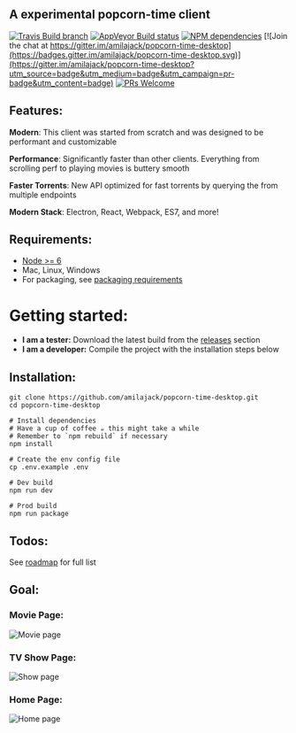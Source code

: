 ## A experimental popcorn-time client

[![Travis Build branch](https://img.shields.io/travis/amilajack/popcorn-time-desktop/master.svg)](https://travis-ci.org/amilajack/popcorn-time-desktop)
[![AppVeyor Build status](https://ci.appveyor.com/api/projects/status/071qeglg94au8wr2/branch/master?svg=true)](https://ci.appveyor.com/project/amilajack/popcorn-time-desktop/branch/master)
[![NPM dependencies](https://img.shields.io/david/amilajack/popcorn-time-desktop.svg)](https://david-dm.org/amilajack/popcorn-time-desktop)
[![Join the chat at https://gitter.im/amilajack/popcorn-time-desktop](https://badges.gitter.im/amilajack/popcorn-time-desktop.svg)](https://gitter.im/amilajack/popcorn-time-desktop?utm_source=badge&utm_medium=badge&utm_campaign=pr-badge&utm_content=badge)
[![PRs Welcome](https://img.shields.io/badge/PRs-welcome-brightgreen.svg)]()

## Features:

**Modern**: This client was started from scratch and was designed to be performant and customizable

**Performance**: Significantly faster than other clients. Everything from scrolling perf to playing movies is buttery smooth

**Faster Torrents**: New API optimized for fast torrents by querying the from multiple endpoints

**Modern Stack**: Electron, React, Webpack, ES7, and more!

## Requirements:

* [Node >= 6](https://nodejs.org)
* Mac, Linux, Windows
* For packaging, see [packaging requirements](https://github.com/amilajack/popcorn-time-desktop/wiki/Packaging-Requirements)

# Getting started:
- **I am a tester:** Download the latest build from the [releases](https://github.com/amilajack/popcorn-time-desktop/releases) section
- **I am a developer:** Compile the project with the installation steps below

## Installation:
```
git clone https://github.com/amilajack/popcorn-time-desktop.git
cd popcorn-time-desktop

# Install dependencies
# Have a cup of coffee ☕️ this might take a while
# Remember to `npm rebuild` if necessary
npm install

# Create the env config file
cp .env.example .env

# Dev build
npm run dev

# Prod build
npm run package
```

## Todos:
See [roadmap](https://github.com/amilajack/popcorn-time-desktop/wiki/Road-Map-and-Progress) for full list

## Goal:

### Movie Page:
![Movie page](https://raw.github.com/amilajack/popcorn-time-desktop/master/images/movie-page.jpg)

### TV Show Page:
![Show page](https://raw.github.com/amilajack/popcorn-time-desktop/master/images/show-page.jpg)

### Home Page:
![Home page](https://raw.github.com/amilajack/popcorn-time-desktop/master/images/home.png)
